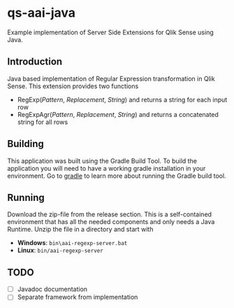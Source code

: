 # qs-aai-java

Example implementation of Server Side Extensions for Qlik Sense using Java.

## Introduction

Java based implementation of Regular Expression transformation in Qlik Sense. This extension provides two functions 
- RegExp(*Pattern*, *Replacement*, *String*) and returns a string for each input row
- RegExpAgr(*Pattern*, *Replacement*, *String*) and returns a concatenated string for all rows


 ## Building
 
This application was built using the Gradle Build Tool. To build the application you will need to have a working gradle installation in your environment. Go to [gradle](https://gradle.org/) to learn more about running the Gradle build tool.

## Running

Download the zip-file from the release section. This is a self-contained environment that has all the needed components and only needs a Java Runtime. Unzip the file in a directory and start with
- **Windows**: `bin\aai-regexp-server.bat`
- **Linux**: `bin/aai-regexp-server`

## TODO

- [ ] Javadoc documentation
- [ ] Separate framework from implementation  
